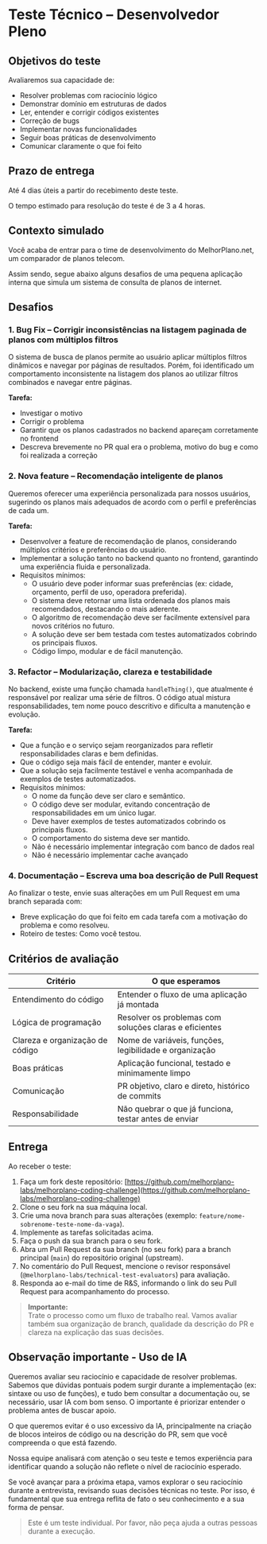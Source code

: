 # Teste Técnico – Desenvolvedor Pleno

## Objetivos do teste

Avaliaremos sua capacidade de:

- Resolver problemas com raciocínio lógico
- Demonstrar domínio em estruturas de dados
- Ler, entender e corrigir códigos existentes
- Correção de bugs
- Implementar novas funcionalidades
- Seguir boas práticas de desenvolvimento
- Comunicar claramente o que foi feito

## Prazo de entrega

Até 4 dias úteis a partir do recebimento deste teste.

O tempo estimado para resolução do teste é de 3 a 4 horas.

## Contexto simulado

Você acaba de entrar para o time de desenvolvimento do MelhorPlano.net, um comparador de planos telecom.

Assim sendo, segue abaixo alguns desafios de uma pequena aplicação interna que simula um sistema de consulta de planos de internet.

## Desafios

### 1. Bug Fix – Corrigir inconsistências na listagem paginada de planos com múltiplos filtros

O sistema de busca de planos permite ao usuário aplicar múltiplos filtros dinâmicos e navegar por páginas de resultados. Porém, foi identificado um comportamento inconsistente na listagem dos planos ao utilizar filtros combinados e navegar entre páginas.

**Tarefa:**

- Investigar o motivo
- Corrigir o problema
- Garantir que os planos cadastrados no backend apareçam corretamente no frontend
- Descreva brevemente no PR qual era o problema, motivo do bug e como foi realizada a correção

### 2. Nova feature – Recomendação inteligente de planos

Queremos oferecer uma experiência personalizada para nossos usuários, sugerindo os planos mais adequados de acordo com o perfil e preferências de cada um.

**Tarefa:**

- Desenvolver a feature de recomendação de planos, considerando múltiplos critérios e preferências do usuário.
- Implementar a solução tanto no backend quanto no frontend, garantindo uma experiência fluida e personalizada.
- Requisitos mínimos:
  - O usuário deve poder informar suas preferências (ex: cidade, orçamento, perfil de uso, operadora preferida).
  - O sistema deve retornar uma lista ordenada dos planos mais recomendados, destacando o mais aderente.
  - O algoritmo de recomendação deve ser facilmente extensível para novos critérios no futuro.
  - A solução deve ser bem testada com testes automatizados cobrindo os principais fluxos.
  - Código limpo, modular e de fácil manutenção.

### 3. Refactor – Modularização, clareza e testabilidade

No backend, existe uma função chamada `handleThing()`, que atualmente é responsável por realizar uma série de filtros. O código atual mistura responsabilidades, tem nome pouco descritivo e dificulta a manutenção e evolução.

**Tarefa:**

- Que a função e o serviço sejam reorganizados para refletir responsabilidades claras e bem definidas.
- Que o código seja mais fácil de entender, manter e evoluir.
- Que a solução seja facilmente testável e venha acompanhada de exemplos de testes automatizados.
- Requisitos mínimos:
  - O nome da função deve ser claro e semântico.
  - O código deve ser modular, evitando concentração de responsabilidades em um único lugar.
  - Deve haver exemplos de testes automatizados cobrindo os principais fluxos.
  - O comportamento do sistema deve ser mantido.
  - Não é necessário implementar integração com banco de dados real
  - Não é necessário implementar cache avançado

### 4. Documentação – Escreva uma boa descrição de Pull Request

Ao finalizar o teste, envie suas alterações em um Pull Request em uma branch separada com:

- Breve explicação do que foi feito em cada tarefa com a motivação do problema e como resolveu.
- Roteiro de testes: Como você testou.

## Critérios de avaliação

| Critério                        | O que esperamos                                        |
| ------------------------------- | ------------------------------------------------------ |
| Entendimento do código          | Entender o fluxo de uma aplicação já montada           |
| Lógica de programação           | Resolver os problemas com soluções claras e eficientes |
| Clareza e organização de código | Nome de variáveis, funções, legibilidade e organização |
| Boas práticas                   | Aplicação funcional, testado e minimamente limpo       |
| Comunicação                     | PR objetivo, claro e direto, histórico de commits      |
| Responsabilidade                | Não quebrar o que já funciona, testar antes de enviar  |

## Entrega

Ao receber o teste:

1. Faça um fork deste repositório: [https://github.com/melhorplano-labs/melhorplano-coding-challenge](https://github.com/melhorplano-labs/melhorplano-coding-challenge)
2. Clone o seu fork na sua máquina local.
3. Crie uma nova branch para suas alterações (exemplo: `feature/nome-sobrenome-teste-nome-da-vaga`).
4. Implemente as tarefas solicitadas acima.
5. Faça o push da sua branch para o seu fork.
6. Abra um Pull Request da sua branch (no seu fork) para a branch principal (`main`) do repositório original (upstream).
7. No comentário do Pull Request, mencione o revisor responsável (`@melhorplano-labs/technical-test-evaluators`) para avaliação.
8. Responda ao e-mail do time de R&S, informando o link do seu Pull Request para acompanhamento do processo.

> **Importante:**  
> Trate o processo como um fluxo de trabalho real. Vamos avaliar também sua organização de branch, qualidade da descrição do PR e clareza na explicação das suas decisões.

## Observação importante - Uso de IA

Queremos avaliar seu raciocínio e capacidade de resolver problemas. Sabemos que dúvidas pontuais podem surgir durante a implementação (ex: sintaxe ou uso de funções), e tudo bem consultar a documentação ou, se necessário, usar IA com bom senso. O importante é priorizar entender o problema antes de buscar apoio.

O que queremos evitar é o uso excessivo da IA, principalmente na criação de blocos inteiros de código ou na descrição do PR, sem que você compreenda o que está fazendo.

Nossa equipe analisará com atenção o seu teste e temos experiência para identificar quando a solução não reflete o nível de raciocínio esperado.

Se você avançar para a próxima etapa, vamos explorar o seu raciocínio durante a entrevista, revisando suas decisões técnicas no teste. Por isso, é fundamental que sua entrega reflita de fato o seu conhecimento e a sua forma de pensar.

> Este é um teste individual. Por favor, não peça ajuda a outras pessoas durante a execução.
